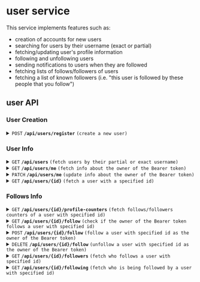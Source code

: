 # user service

This service implements features such as:

* creation of accounts for new users
* searching for users by their username (exact or partial)
* fetching/updating user's profile information
* following and unfollowing users
* sending notifications to users when they are followed
* fetching lists of follows/followers of users
* fetching a list of known followers (i.e. "this user is followed by these people that you follow")

## user API

### User Creation 

<details>
<summary><code>POST</code> <code><b>/api/users/register</b></code> <code>(create a new user)</code></summary>

##### Required OAuth2 Scopes

N/A

##### Query Parameters

N/A

##### Body 

```json
{
  "username":"testuser",
  "email":"testuser@gmail.com",
  "password":"Testpassword123;",
  "password2":"Testpassword123;"
}
```

Requirements:

* username should be between 1 and 30 characters long, consisting of [a-zA-Z0-9] characters
* password should be between 8 and 64 characters long, consisting of at least one a-z, one A-Z, one 0-9, and one special character from the [owasp list](https://owasp.org/www-community/password-special-characters)
* username cannot be taken
* passwords have to match

##### Example Responses

| Http Code | Response                                                                           | Reason                        |
|-----------|------------------------------------------------------------------------------------|-------------------------------|
| `200`     | `{"uuid":"9e47825a-4a34-46d8-b191-fa981d0714cb"}`                                  | Body of the request is valid  |
| `400`     | `{"messages":["payload with new user data not provided"]}`                         | Body of the request was empty |
| `422`     | `{"messages":{"general": ["passwords do not match"]}}`                             | Passwords do not match        |
| `422`     | `{"messages":["username has already been taken"]}`                                 | Username is already taken     |
| `422`     | `{"messages":{"email": ["email is not valid"]}}`                                   | Email failed validation       |
| `422`     | `{"messages":{"email": ["email is required"]}}`                                    | Email field is missing        |
| `422`     | `{"messages":{"username": ["username is not valid"]}}`                             | Username failed validation    |
| `422`     | `{"messages":{"password": ["password does not satisfy complexity requirements"]}}` | User's password is too simple |

</details>

### User Info

<details>
<summary><code>GET</code> <code><b>/api/users</b></code> <code>(fetch users by their partial or exact username)</code></summary>

##### Required OAuth2 Scopes

N/A

##### Query Parameters

| Name              | Type                                                     | Data type | Description                                               |
|-------------------|----------------------------------------------------------|-----------|-----------------------------------------------------------|
| username_contains | required (but mutually exclusive with username_exact)    | text      | Partial phrase which has to occur in every found username |
| username_exact    | required (but mutually exclusive with username_contains) | text      | Exact username to find                                    |
| page              | optional                                                 | integer   | Number of the page to fetch                               |

##### Body

N/A

##### Example Responses

| Http Code | Response                                                                                                                                                    | Reason                                   |
|-----------|-------------------------------------------------------------------------------------------------------------------------------------------------------------|------------------------------------------|
| `200`     | page containing `{"content":[{"id":"188967d5-d165-4de4-bc60-cba0910bd5de","username":"testuser","displayedName":"testuser","aviUrl":"","description":""}]}` | Request valid                            |
| `400`     | `{"messages":["either 'username_contains' or 'username_exact' request param is required"]}`                                                                 | Neither request parameter provided       |
| `400`     | `{"messages":["only one of 'username_contains' or 'username_exact' request params can be provided at a time"]}`                                             | Both request parameters provided at once |

</details>

<details>
<summary><code>GET</code> <code><b>/api/users/me</b></code> <code>(fetch info about the owner of the Bearer token)</code></summary>

##### Required OAuth2 Scopes

* user.read

##### Query Parameters

N/A

##### Body

N/A

##### Example Responses

| Http Code | Response                                                                                                                      | Reason                                                 |
|-----------|-------------------------------------------------------------------------------------------------------------------------------|--------------------------------------------------------|
| `200`     | `{"id":"188967d5-d165-4de4-bc60-cba0910bd5de","username":"testuser","displayedName":"testuser","aviUrl":"","description":""}` | Request valid                                          |
| `404`     | `{"messages":["user 188967d5-d165-4de4-bc60-cba0910bd5df could not be found"]}`                                               | User does not exists                                   |
| `401`     |                                                                                                                               | Bearer token not provided or lacks the required scopes |


</details>

<details>
<summary><code>PATCH</code> <code><b>/api/users/me</b></code> <code>(update info about the owner of the Bearer token)</code></summary>

##### Required OAuth2 Scopes

* user.read
* user.write

##### Query Parameters

N/A

##### Body

```json
{
  "displayedName": "new displayed name",
  "aviUrl": "http://example.com",
  "description": "new description"
}
```

Requirements:

* displayedName is optional, when provided cannot be longer than 40 characters
* aviUrl is optional, when provided cannot be longer than 200 characters
* description is optional, when provided cannot be longer than 300 characters

##### Example Responses

| Http Code | Response                                                                                                                       | Reason                                                 |
|-----------|--------------------------------------------------------------------------------------------------------------------------------|--------------------------------------------------------|
| `200`     | `{"id":"188967d5-d165-4de4-bc60-cba0910bd5de","username":"testuser","displayedName":"some name","aviUrl":"","description":""}` | Update successful                                      |
| `422`     | `{"messages":{"displayedName": ["displayedName valid length between 0 and 40 characters"]}}`                                   | Field 'displayedName' invalid                          |
| `422`     | `{"messages":{"aviUrl": ["aviUrl valid length between 0 and 200 characters"]}}`                                                | Field 'aviUrl' invalid                                 |
| `422`     | `{"messages":{"description": ["description valid length between 0 and 300 characters"]}}`                                      | Field 'description' invalid                            |
| `404`     | `{"messages":["user 188967d5-d165-4de4-bc60-cba0910bd5df could not be found"]}`                                                | User does not exists                                   |
| `401`     |                                                                                                                                | Bearer token not provided or lacks the required scopes |

</details>

<details>
<summary><code>GET</code> <code><b>/api/users/{id}</b></code> <code>(fetch a user with a specified id)</code></summary>

##### Required OAuth2 Scopes

* user.read

##### Query Parameters

N/A

##### Body

N/A

##### Example Responses

| Http Code | Response                                                                                                              | Reason                                                 |
|-----------|-----------------------------------------------------------------------------------------------------------------------|--------------------------------------------------------|
| `200`     | `{"id":"188967d5-d165-4de4-bc60-cba0910bd5de","username":"testuser","displayedName":"","aviUrl":"","description":""}` | User exists                                            |
| `404`     | `{"messages":["user 188967d5-d165-4de4-bc60-cba0910bd5df could not be found"]}`                                       | User does not exists                                   |
| `401`     |                                                                                                                       | Bearer token not provided or lacks the required scopes |

</details>

### Follows Info

<details>
<summary><code>GET</code> <code><b>/api/users/{id}/profile-counters</b></code> <code>(fetch follows/followers counters of a user with specified id)</code></summary>

##### Required OAuth2 Scopes

* user.read
* follow.read

##### Query Parameters

N/A

##### Body

N/A

##### Example Responses

| Http Code | Response                                                                        | Reason                                                 |
|-----------|---------------------------------------------------------------------------------|--------------------------------------------------------|
| `200`     | `{"following": 0, "followers": 0 }`                                             | Request valid                                          |
| `404`     | `{"messages":["user 188967d5-d165-4de4-bc60-cba0910bd5df could not be found"]}` | User does not exists                                   |
| `401`     |                                                                                 | Bearer token not provided or lacks the required scopes |

</details>

<details>
<summary><code>GET</code> <code><b>/api/users/{id}/follow</b></code> <code>(check if the owner of the Bearer token follows a user with specified id)</code></summary>

##### Required OAuth2 Scopes

* user.read
* follow.read

##### Query Parameters

N/A

##### Body

N/A

##### Example Responses

| Http Code | Response                                                                        | Reason                                                 |
|-----------|---------------------------------------------------------------------------------|--------------------------------------------------------|
| `200`     | `{"follows": false }`                                                           | Request valid                                          |
| `404`     | `{"messages":["user 188967d5-d165-4de4-bc60-cba0910bd5df could not be found"]}` | User does not exists                                   |
| `401`     |                                                                                 | Bearer token not provided or lacks the required scopes |

</details>

<details>
<summary><code>POST</code> <code><b>/api/users/{id}/follow</b></code> <code>(follow a user with specified id as the owner of the Bearer token)</code></summary>

##### Required OAuth2 Scopes

* user.read
* follow.read
* follow.write

##### Query Parameters

N/A

##### Body

N/A

##### Example Responses

| Http Code | Response                                                                        | Reason                                                 |
|-----------|---------------------------------------------------------------------------------|--------------------------------------------------------|
| `200`     | `{"follows": true }`                                                            | Request valid                                          |
| `404`     | `{"messages":["user 188967d5-d165-4de4-bc60-cba0910bd5df could not be found"]}` | User does not exists                                   |
| `401`     |                                                                                 | Bearer token not provided or lacks the required scopes |

</details>

<details>
<summary><code>DELETE</code> <code><b>/api/users/{id}/follow</b></code> <code>(unfollow a user with specified id as the owner of the Bearer token)</code></summary>

##### Required OAuth2 Scopes

* user.read
* follow.read
* follow.write

##### Query Parameters

N/A

##### Body

N/A

##### Example Responses

| Http Code | Response              | Reason                                                 |
|-----------|-----------------------|--------------------------------------------------------|
| `200`     | `{"follows": false }` | Request valid                                          |
| `401`     |                       | Bearer token not provided or lacks the required scopes |

</details>

<details>
<summary><code>GET</code> <code><b>/api/users/{id}/followers</b></code> <code>(fetch who follows a user with specified id)</code></summary>

##### Required OAuth2 Scopes

* user.read
* follow.read

##### Query Parameters

| Name  | Type     | Data type | Description                                                                                                                                                                    |
|-------|----------|-----------|--------------------------------------------------------------------------------------------------------------------------------------------------------------------------------|
| known | optional | boolean   | Whether only followers who are known to the owner of the Bearer token should be fetched, i.e. "fetch only users who are following some user, and are also being followed by me |
| page  | optional | integer   | Number of the page to fetch                                                                                                                                                    |
##### Body

N/A

##### Example Responses

| Http Code | Response                                                                                                                                                    | Reason                                                 |
|-----------|-------------------------------------------------------------------------------------------------------------------------------------------------------------|--------------------------------------------------------|
| `200`     | page containing `{"content":[{"id":"188967d5-d165-4de4-bc60-cba0910bd5de","username":"testuser","displayedName":"testuser","aviUrl":"","description":""}]}` | Request valid                                          |
| `404`     | `{"messages":["user 188967d5-d165-4de4-bc60-cba0910bd5df could not be found"]}`                                                                             | User does not exists                                   |
| `401`     |                                                                                                                                                             | Bearer token not provided or lacks the required scopes |

</details>

<details>
<summary><code>GET</code> <code><b>/api/users/{id}/following</b></code> <code>(fetch who is being followed by a user with specified id)</code></summary>

##### Required OAuth2 Scopes

* user.read
* follow.read

##### Query Parameters

| Name | Type     | Data type | Description                 |
|------|----------|-----------|-----------------------------|
| page | optional | integer   | Number of the page to fetch |

##### Body

N/A

##### Example Responses

| Http Code | Response                                                                                                                                                    | Reason                                                 |
|-----------|-------------------------------------------------------------------------------------------------------------------------------------------------------------|--------------------------------------------------------|
| `200`     | page containing `{"content":[{"id":"188967d5-d165-4de4-bc60-cba0910bd5de","username":"testuser","displayedName":"testuser","aviUrl":"","description":""}]}` | Request valid                                          |
| `404`     | `{"messages":["user 188967d5-d165-4de4-bc60-cba0910bd5df could not be found"]}`                                                                             | User does not exists                                   |
| `401`     |                                                                                                                                                             | Bearer token not provided or lacks the required scopes |

</details>